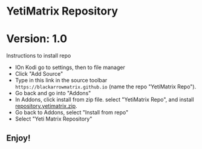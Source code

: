 # YetiMatrix Repository
# Version: 1.0

Instructions to install repo


<p align="left">
  <ul>
    <li>IOn Kodi go to settings, then to file manager</li>
    <li>Click "Add Source"</li>
    <li>Type in this link in the source toolbar <code>https://blackarrowmatrix.github.io</code> (name the repo "YetiMatrix Repo").</li>
    <li>Go back and go into "Addons"</li>
    <li>In Addons, click install from zip file. select "YetiMatrix Repo", and install <a href="repository.yetimatrix.zip">repository.yetimatrix.zip</a>.</li>
    <li>Go back to Addons, select "Install from repo"</li>
    <li>Select  "Yeti Matrix Repository"</li>
    
                                       
  </ul>
</p>

## Enjoy!
